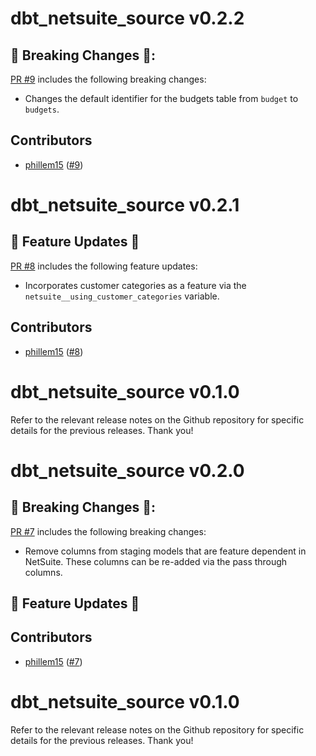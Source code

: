 # dbt_netsuite_source v0.2.2

## 🚨 Breaking Changes 🚨:
[PR #9](https://github.com/swishbi/dbt_netsuite_source/pull/9) includes the following breaking changes:
- Changes the default identifier for the budgets table from `budget` to `budgets`.

## Contributors
- [phillem15](https://github.com/phillem15) ([#9](https://github.com/swishbi/dbt_netsuite_source/pull/9))

# dbt_netsuite_source v0.2.1

## 🎉 Feature Updates 🎉
[PR #8](https://github.com/swishbi/dbt_netsuite_source/pull/8) includes the following feature updates:
- Incorporates customer categories as a feature via the `netsuite__using_customer_categories` variable.

## Contributors
- [phillem15](https://github.com/phillem15) ([#8](https://github.com/swishbi/dbt_netsuite_source/pull/8))

# dbt_netsuite_source v0.1.0
Refer to the relevant release notes on the Github repository for specific details for the previous releases. Thank you!

# dbt_netsuite_source v0.2.0

## 🚨 Breaking Changes 🚨:
[PR #7](https://github.com/swishbi/dbt_netsuite_source/pull/7) includes the following breaking changes:
- Remove columns from staging models that are feature dependent in NetSuite. These columns can be re-added via the pass through columns.

## 🎉 Feature Updates 🎉

## Contributors
- [phillem15](https://github.com/phillem15) ([#7](https://github.com/swishbi/dbt_netsuite_source/pull/7))

# dbt_netsuite_source v0.1.0
Refer to the relevant release notes on the Github repository for specific details for the previous releases. Thank you!